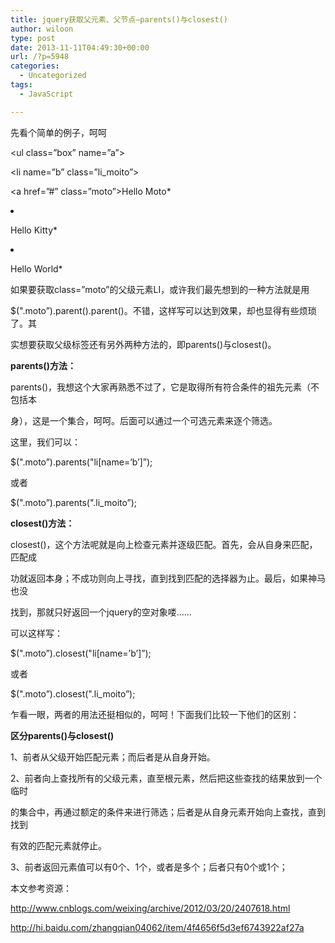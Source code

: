 ```yaml
---
title: jquery获取父元素、父节点–parents()与closest()
author: wiloon
type: post
date: 2013-11-11T04:49:30+00:00
url: /?p=5948
categories:
  - Uncategorized
tags:
  - JavaScript

---
```

先看个简单的例子，呵呵



<ul class=&#8221;box&#8221; name=&#8221;a&#8221;>

<li name=&#8221;b&#8221; class=&#8221;li_moito&#8221;><p><a href=&#8221;#&#8221; class=&#8221;moto&#8221;>Hello Moto*</a></p></li>

<li><p><a href=&#8221;#&#8221; class=&#8221;kitty&#8221;>Hello Kitty*</a></p></li>

<li><p><a href=&#8221;#&#8221; class=&#8221;world&#8221;>Hello World*</a></p></li>

</ul>



如果要获取class=&#8221;moto&#8221;的父级元素LI，或许我们最先想到的一种方法就是用



$(".moto&#8221;).parent().parent()。不错，这样写可以达到效果，却也显得有些烦琐了。其



实想要获取父级标签还有另外两种方法的，即parents()与closest()。



**parents()方法：**

parents()，我想这个大家再熟悉不过了，它是取得所有符合条件的祖先元素（不包括本



身），这是一个集合，呵呵。后面可以通过一个可选元素来逐个筛选。

这里，我们可以：

$(".moto&#8221;).parents("li[name=&#8217;b&#8217;]&#8221;);

或者

$(".moto&#8221;).parents(".li_moito&#8221;);



**closest()方法：**

closest()，这个方法呢就是向上检查元素并逐级匹配。首先，会从自身来匹配，匹配成



功就返回本身；不成功则向上寻找，直到找到匹配的选择器为止。最后，如果神马也没



找到，那就只好返回一个jquery的空对象喽……

可以这样写：

$(".moto&#8221;).closest("li[name=&#8217;b&#8217;]&#8221;);

或者

$(".moto&#8221;).closest(".li_moito&#8221;);



乍看一眼，两者的用法还挺相似的，呵呵！下面我们比较一下他们的区别：

**区分parents()与closest()**

1、前者从父级开始匹配元素；而后者是从自身开始。

2、前者向上查找所有的父级元素，直至根元素，然后把这些查找的结果放到一个临时

的集合中，再通过额定的条件来进行筛选；后者是从自身元素开始向上查找，直到找到



有效的匹配元素就停止。

3、前者返回元素值可以有0个、1个，或者是多个；后者只有0个或1个；



本文参考资源：

<a href="http://www.cnblogs.com/weixing/archive/2012/03/20/2407618.html" target="_blank">http://www.cnblogs.com/weixing/archive/2012/03/20/2407618.html</a>

<http://hi.baidu.com/zhangqian04062/item/4f4656f5d3ef6743922af27a>
